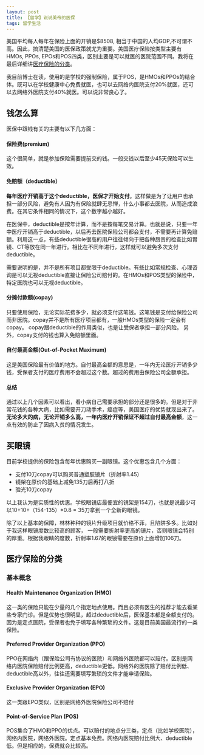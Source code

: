 ```yaml
---
layout: post
title: 【留学】说说美帝的医保
tags: 留学生活
---
```


美国平均每人每年在保险上面的开销是$8508, 相当于中国的人均GDP,不可谓不高。因此，搞清楚美国的医保政策就尤为重要。美国医疗保险按类型主要有HMOs, PPOs, EPOs和POS四类，区别主要是可以就医的医院范围不同。我将在最后详细讲[医疗保险的分类](#医疗保险的分类)。

我目前博士在读，使用的是学校的强制保险，属于POS，是HMOs和PPOs的结合体。既可以在学校健康中心免费就医，也可以去网络内医院支付20%就医，还可以去网络外医院支付40%就医。可以说非常良心了。
## 钱怎么算
医保中跟钱有关的主要有以下几方面：
#### 保险费(premium)
这个很简单，就是参加保险需要提前交的钱。一般交钱以后至少45天保险可以生效。
#### 免赔额（deductible）
**每年医疗开销高于这个deductible，医保才开始支付**。这样做是为了让用户也承担一部分风险，避免有人因为有保险就肆无忌惮，什么小事都去医院，从而造成浪费。在其它条件相同的情况下，这个数字越小越好。

在医保中，deductible是按年计算，而不是按每笔交易计算。也就是说，只要一年中医疗开销高于deductible，以后再去医院保险公司都会支付，不需要再计算免赔额。利用这一点，有些deductible很高的用户往往倾向于把各种昂贵的检查比如胃镜、CT等放在同一年进行。相比在不同年进行，这样就可以避免多次支付deductible。

需要说明的是，并不是所有项目都受限于deductible。有些比如常规检查、心理咨询是可以无视deductible直接让保险公司赔付的。在HMOs和POS类型的保险中，特定医院也可以无视deductible。
#### 分摊付款额(copay)
只要使用保险，无论实际花费多少，就必须支付这笔钱。这笔钱是支付给保险公司而非医院。copay并不是所有医疗项目都有，一般HMOs类型的保险一定会有copay。
copay跟deductible的作用类似，也是让受保者承担一部分风险。
另外，copay支付的钱也算入免赔额里面。
#### 自付最高金额(Out-of-Pocket Maximum)
这是美国保险最有价值的地方。自付最高金额的意思是，一年内无论医疗开销多少钱，受保者支付的医疗费用不会超过这个数。超过的费用由保险公司全额承担。
#### 总结
通过以上几个因素可以看出，看小病自己需要承担的部分还是很多的。但是对于非常花钱的各种大病，比如需要开刀动手术，癌症等，美国医疗的优势就现出来了。**无论多大的病，无论开销多么高，一年内医疗开销保证不超过自付最高金额**，这一点有效的防止了因病入贫的情况发生。
## 买眼镜
目前学校提供的保险包含每年优惠购买一副眼镜。这个优惠包含几个方面：
- 支付10刀copay可以购买普通塑胶镜片（折射率1.45）
- 镜架在原价的基础上减免135刀后再打八折
- 验光10刀copay

以上我认为是实质性的优惠。学校眼镜店最便宜的镜架是154刀，也就是说最少可以10+10+（154-135）*0.8 = 35刀拿到一个全新的眼镜。

除了以上基本的保障，林林种种的镜片升级项目就价格不菲，且陷阱多多。比如对于我这样眼镜度数比较高的顾客， 一般需要折射率更高的镜片，否则眼镜会特别的厚重。根据我眼睛的度数，折射率1.67的眼镜需要在原价上面增加106刀。
## 医疗保险的分类
### 基本概念
#### Health Maintenance Organization (HMO)
这一类的保险只能在少量的几个指定地点使用。而且必须有医生的推荐才能去看某些专家门诊。但是优势也很明显，超过deductible后，医保基本都是全额支付的。因为是定点医院，受保者也免于填写各种繁琐的文件。这是目前美国最流行的一类保险。
#### Preferred Provider Organization (PPO)
PPO在网络内（跟保险公司有协议的医院）和网络外医院都可以赔付。区别是网络内医院保险赔付比例更高，deductible更低。网络外的医院除了赔付比例低、deductible高以外，往往还需要填写繁琐的文件才能申请保险。
#### Exclusive Provider Organization (EPO)
这一类跟EPO类似，区别是网络外医院保险公司不赔付
#### Point-of-Service Plan (POS)
POS集合了HMO和PPO的优点。可以赔付的地点分三类，定点（比如学校医院）， 网络内医院，网络外医院。定点基本免费。网络内医院赔付比例大、deductible低。但是相应的，保费就会比较高。